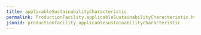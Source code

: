 ```yaml
---
title: applicableSustainabilityCharacteristic
permalink: ProductionFacility.applicableSustainabilityCharacteristic.html
jsonid: productionfacility_applicablesustainabilitycharacteristic
---
```

